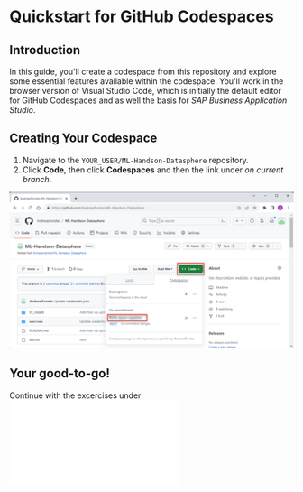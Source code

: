 # Quickstart for GitHub Codespaces

## Introduction

In this guide, you'll create a codespace from this repository and explore some essential features available within the codespace. You'll work in the browser version of Visual Studio Code, which is initially the default editor for GitHub Codespaces and as well the basis for *SAP Business Application Studio*.

## Creating Your Codespace

1. Navigate to the `YOUR_USER/ML-Handson-Datasphere` repository.
2. Click **Code**, then click **Codespaces** and then the link under *on current branch*.

![activate Codespace with the forked repository](../01_Assets/img/020_Codespace.png) 

## Your good-to-go! 

Continue with the excercises under ![activate Codespace with the forked repository](../README.md)  
